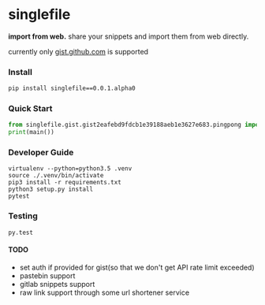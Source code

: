 # singlefile

**import from web.** share your snippets and import them from web directly.

currently only [gist.github.com](https://gist.github.com) is supported

### Install
```bash
pip install singlefile==0.0.1.alpha0
```

### Quick Start

```python
from singlefile.gist.gist2eafebd9fdcb1e39188aeb1e3627e683.pingpong import main
print(main())
```

### Developer Guide
```
virtualenv --python=python3.5 .venv
source ./.venv/bin/activate
pip3 install -r requirements.txt
python3 setup.py install
pytest
```

### Testing
```
py.test
```

#### TODO
 * set auth if provided for gist(so that we don't get API rate limit exceeded)
 * pastebin support
 * gitlab snippets support
 * raw link support through some url shortener service

